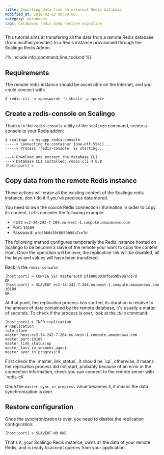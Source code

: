 ```yaml
---
title: Importing data from an external Redis database
modified_at: 2018-02-23 00:00:00
category: databases
tags: databases redis dump restore migration
---
```


This tutorial aims at transfering all the data from a remote Redis database
(from another provider) to a Redis instance provisioned through the Scalingo
Redis Addon.

{% include info_command_line_tool.md %}

## Requirements

The remote redis instance should be accessible on the Internet, and you could connect with:

```console
$ redis-cli -a <password> -h <host> -p <port>
```

## Create a redis-console on Scalingo

Thanks to the `redis-console` utility of the `scalingo` command, create a
console to your Redis addon:

```console
$ scalingo -a my-app redis-console
-----> Connecting to container [one-off-5541]...
-----> Process 'redis-console' is starting...

---> Download and extract the database CLI
---> Database CLI installed: redis-cli 4.0.8
[host:port] >
```

## Copy data from the remote Redis instance

<aside class="warning" markdown="1">
These actions will erase all the existing content of the Scalingo redis
instance, don't do it if you've precious data stored.
</aside>

You need to own the source Redis connection information in order to copy its
content. Let's consider the following example:

* Host: `ec2-34-242-7-204.eu-west-1.compute.amazonaws.com`
* Port: `10189`
* Password: `pfe8060d30f6059b98a7ce7d`

The following method configures temporarily the Redis instance hosted on
Scalingo to be become a slave of the remote your want to copy the content from.
Once the operation will be over, the replication link will be disabled, all the
keys and values will have been transfered.

Back in the `redis-console`:

```console
[host:port] > CONFIG SET masterauth pfe8060d30f6059b98a7ce7d
OK
[host:port] > SLAVEOF ec2-34-242-7-204.eu-west-1.compute.amazonaws.com 10189
OK
```

At that point, the replication process has started, its duration is relative to
the amount of data contained by the remote database, it's usually a matter of seconds.
To check if the process is over, look at the `INFO` command:

```console
[host:port] > INFO replication
# Replication
role:slave
master_host:ec2-34-242-7-204.eu-west-1.compute.amazonaws.com
master_port:10189
master_link_status:up
master_last_io_seconds_ago:1
master_sync_in_progress:0
```

<aside class="warning" markdown="1">
First check the `master_link_status`, it should be `up`, otherwise, it means
the replication process did not start, probably because of an error in the
connection information, check you can connect to the remote server with `redis-cli`
</aside>

Once the `master_sync_in_progress` value becomes `0`, it means the data
synchronization is over.

## Restore configuration

Once the synchronization is over, you need to disable the replication configuration:

```console
[host:port] > SLAVEOF NO ONE
```

That's it, your Scalingo Redis instance, owns all the data of your remote Redis, and is
ready to accept queries from your application.
